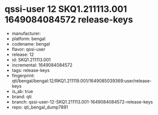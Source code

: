 # qssi-user 12 SKQ1.211113.001 1649084084572 release-keys
- manufacturer: 
- platform: bengal
- codename: bengal
- flavor: qssi-user
- release: 12
- id: SKQ1.211113.001
- incremental: 1649084084572
- tags: release-keys
- fingerprint: qti/bengal/bengal:12/RKQ1.211119.001/1649085039369:user/release-keys
- is_ab: true
- brand: qti
- branch: qssi-user-12-SKQ1.211113.001-1649084084572-release-keys
- repo: qti_bengal_dump7891
